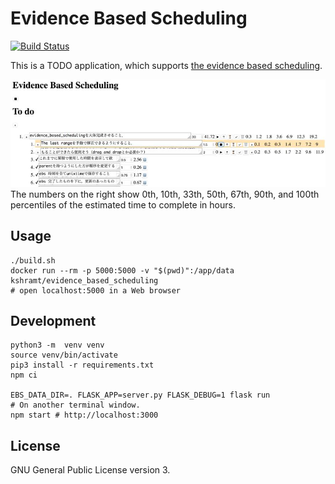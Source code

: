 # Evidence Based Scheduling

[![Build Status](https://travis-ci.com/conda-forge/cminpack-feedstock.svg?branch=master)](https://travis-ci.com/conda-forge/cminpack-feedstock)

This is a TODO application, which supports [the evidence based scheduling](https://www.joelonsoftware.com/2007/10/26/evidence-based-scheduling/).

![](img/screenshot_v2.jpeg)
The numbers on the right show 0th, 10th, 33th, 50th, 67th, 90th, and 100th percentiles of the estimated time to complete in hours.

## Usage

```
./build.sh
docker run --rm -p 5000:5000 -v "$(pwd)":/app/data kshramt/evidence_based_scheduling
# open localhost:5000 in a Web browser
```

## Development

```
python3 -m  venv venv
source venv/bin/activate
pip3 install -r requirements.txt
npm ci

EBS_DATA_DIR=. FLASK_APP=server.py FLASK_DEBUG=1 flask run
# On another terminal window.
npm start # http://localhost:3000
```

## License

GNU General Public License version 3.

